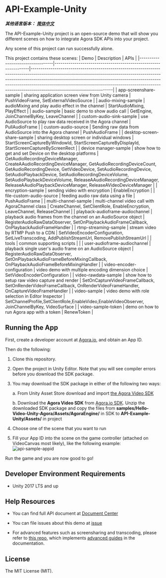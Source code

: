 # API-Example-Unity

*__其他语言版本：__  [__简体中文__](README.zh.md)*

The API-Example-Unity project is an open-source demo that will show you different scenes on how to integrate Agora SDK APIs into your project.

Any scene of this project can run successfully alone.

This project contains these scenes:
| Demo                             | Description                                                     | APIs                                                                                                                                                                                                                                                                                                                                                            |
|----------------------------------|-----------------------------------------------------------------|-----------------------------------------------------------------------------------------------------------------------------------------------------------------------------------------------------------------------------------------------------------------------------------------------------------------------------------------------------------------|
| app-screenshare-sample           | sharing application screen view from Unity camera               | PushVideoFrame, SetExternalVideoSource                                                                                                                                                                                                                                                                                                                          |
| audio-mixing-sample              | audioMixing and play audio effect in the channel                | StartAudioMixing, PlayEffect                                                                                                                                                                                                                                                                                                                                    |
| audio-sample                     | basic demo to show audio call                                   | GetEngine, JoinChannelByKey, LeaveChannel                                                                                                                                                                                                                                                                                                                       |
| custom-audio-sink-sample         | use AudioSource to play raw data received in the Agora channel  | PullAudioFrame                                                                                                                                                                                                                                                                                                                                                  |
| custom-audio-source              | Sending raw data from AudioSource into the Agora channel        | PushAudioFrame                                                                                                                                                                                                                                                                                                                                                  |
| desktop-screen-share-sample      | sharing desktop screen or individual windows                    | StartScreenCaptureByWindowId, StartScreenCaptureByDisplayId, StartScreenCaptureByScreenRect                                                                                                                                                                                                                                                                     |
| device manager-sample            | show how to get and set Device on the desktop platforms         | GetAudioRecordingDeviceManager, CreateAAudioRecordingDeviceManager,   GetAudioRecordingDeviceCount, GetAudioRecordingDevice, GetVideoDevice, SetAudioRecordingDevice,  SetAudioPlaybackDevice, SetAudioRecordingDeviceVolume, SetAudioPlaybackDeviceVolume, ReleaseAAudioRecordingDeviceManager, ReleaseAAudioPlaybackDeviceManager, ReleaseAVideoDeviceManager |
| encryption-sample                | sending video with encryption                                   | EnableEncryption                                                                                                                                                                                                                                                                                                                                                |
| file-custom-audio-source         | feeding audio raw data using a file                             | PushAudioFrame                                                                                                                                                                                                                                                                                                                                                                |
| multi-channel-sample             | multi-channel video call with AgoraChannel class                | CreateChannel, SetClientRole, EnableEncryption, LeaveChannel, ReleaseChannel                                                                                                                                                                                                                                                                                    |
| playback-audioframe-audiochannel | playback audio frames from the channel on an AudioSource object | RegisterAudioRawDataObserver, SetOnPlaybackAudioFrameCallback, OnPlaybackAudioFrameHandler                                                                                                                                                                                                                                                                      |
| rtmp-streaming-sample            | stream video by RTMP Push to a CDN                              | SetVideoEncoderConfiguration, SetLiveTranscoding, AddPublishStreamUrl, RemovePublishStreamUrl                                                                                                                                                                                                                                                                   |
| tools                            | common supporting scripts                                       |                                                                                                                                                                                                                                                                                                                                                                 |
| user-audioframe-audiochannel     | playback single user's audio frame on an AudioSource object     | RegisterAudioRawDataObserver, SetOnPlaybackAudioFrameBeforeMixingCallback, OnPlaybackAudioFrameBeforeMixingHandler                                                                                                                                                                                                                                              |
| video-encoder-configuration      | video demo with multiple encoding dimension choice              | SetVideoEncoderConfiguration                                                                                                                                                                                                                                                                                                                                    |
| video-rawdata-sample             | show how to setup raw video capture and render                  | SetOnCaptureVideoFrameCallback, SetOnRenderVideoFrameCallback,  OnRenderVideoFrameHandler, OnCaptureVideoFrameHandler                                                                                                                                                                                                                                           |
| video-sample                     | video demo with role selection in Editor Inspector              | SetChannelProfile,SetClientRole,EnableVideo,EnableVideoObserver, JoinChannelByKey, VideoSurface                                                                                                                                                                                                                                                                 |
| video-sample-token               | demo on how to run Agora app with a token                       | RenewToken                                                                                                                                                                                                                                                                                                                                                      |
  

## Running the App

First, create a developer account at [Agora.io](https://dashboard.agora.io/signin/), and obtain an App ID.

Then do the following:

1. Clone this repository.

2. Open the project in Unity Editor. Note that you will see compiler errors before you download the SDK package.

3. You may download the SDK package in either of the following two ways:

  

    a. From Unity Asset Store download and import [the Agora Video SDK](https://assetstore.unity.com/packages/tools/video/agora-video-chat-sdk-for-unity-134502)

    b. Download the ******Agora Video SDK****** from [Agora.io SDK](https://docs.agora.io/en/Video/downloads?platform=Unity). Unzip the downloaded SDK package and copy the files from ******samples/Hello-Video-Unity-Agora/Assets/AgoraEngine/****** in SDK to ******API-Example-Unity/Assets/****** in project

4.  Choose one of the scene that you want to run

5.  Fill your App ID into the scene on the game controller (attached on VideoCanvas most likely), like the following example:
  ![api-sample-appid](https://user-images.githubusercontent.com/1261195/89360166-652da380-d67c-11ea-9e67-1e02bbe94fc5.png)
  
Run the game and you are now good to go!

## Developer Environment Requirements

* Unity 2017 LTS and up

## Help Resources

- You can find full API document at [Document Center]([https://docs.agora.io/en/Video/API%20Reference/unity/index.html](https://docs.agora.io/en/Video/API%20Reference/unity/index.html))

- You can file issues about this demo at [issue](https://github.com/AgoraIO/Voice-Call-for-Mobile-Gaming/issues)

- For advanced features such as screensharing and transcoding, please refer to [this repo](https://bit.ly/2RRP5tK), which implements [advanced guides](https://docs.agora.io/en/Interactive%20Broadcast/media_relay_unity?platform=Unity) in the documentation.

## License
The MIT License (MIT).
